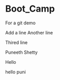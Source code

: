 # Boot_Camp

For a git demo

Add a line
Another line

Thired line

Puneeth Shetty

Hello

hello puni